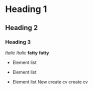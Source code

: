 # Heading 1
## Heading 2
### Heading 3
*Italic*
_Italic_
**fatty** 
__fatty__
* Element list
+ Element list
- Element list 
New create cv
create cv